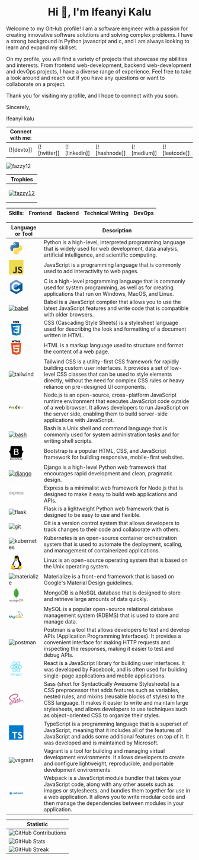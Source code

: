 <h1 align="center">Hi 👋, I'm Ifeanyi Kalu</h1>
<p>Welcome to my GitHub profile! I am a software engineer with a passion for creating innovative software solutions and solving complex problems. I have a strong background in Python javascript and c, and I am always looking to learn and expand my skillset.

On my profile, you will find a variety of projects that showcase my abilities and interests. From frontend web-development, backend web-development and devOps projects, I have a diverse range of experience. Feel free to take a look around and reach out if you have any questions or want to collaborate on a project.

Thank you for visiting my profile, and I hope to connect with you soon.

Sincerely,
<p>Ifeanyi kalu</p>
</p>
<!-- 
<h3 align="left">Connect with me:</h3>
<p align="left">
<a href="https://dev.to/fazzy12" target="blank"><img align="center" src="https://raw.githubusercontent.com/rahuldkjain/github-profile-readme-generator/master/src/images/icons/Social/devto.svg" alt="fazzy12" height="30" width="40" /></a>
<a href="https://twitter.com/@fazzythegreat" target="blank"><img align="center" src="https://raw.githubusercontent.com/rahuldkjain/github-profile-readme-generator/master/src/images/icons/Social/twitter.svg" alt="@fazzythegreat" height="30" width="40" /></a>
<a href="https://linkedin.com/in/www.linkedin.com/in/ifeanyi-kalu" target="blank"><img align="center" src="https://raw.githubusercontent.com/rahuldkjain/github-profile-readme-generator/master/src/images/icons/Social/linked-in-alt.svg" alt="www.linkedin.com/in/ifeanyi-kalu" height="30" width="40" /></a>
<a href="https://hashnode.com/fazzy" target="blank"><img align="center" src="https://raw.githubusercontent.com/rahuldkjain/github-profile-readme-generator/master/src/images/icons/Social/hashnode.svg" alt="fazzy" height="30" width="40" /></a>
<a href="https://medium.com/@kaluifeanyi00" target="blank"><img align="center" src="https://raw.githubusercontent.com/rahuldkjain/github-profile-readme-generator/master/src/images/icons/Social/medium.svg" alt="@kaluifeanyi00" height="30" width="40" /></a>
<a href="https://www.leetcode.com/fazzy" target="blank"><img align="center" src="https://raw.githubusercontent.com/rahuldkjain/github-profile-readme-generator/master/src/images/icons/Social/leet-code.svg" alt="fazzy" height="30" width="40" /></a>
</p>
 -->
 
 <!-- | [![devto][1.1]][1] | [![twitter][2.1]][2] | [![linkedin][3.1]][3] | [![hashnode][4.1]][4] | [![medium][5.1]][5] | [![leetcode][6.1]] | -->
 
| Connect with me: | | | | | |
|------------------|-|-|-|-|-|
| [![devto]] | [![twitter]] | [![linkedin]] | [![hashnode]] | [![medium]] | [![leetcode]] |
[1.1]: https://raw.githubusercontent.com/rahuldkjain/github-profile-readme-generator/master/src/images/icons/Social/devto.svg (fazzy12)
[2.1]: https://raw.githubusercontent.com/rahuldkjain/github-profile-readme-generator/master/src/images/icons/Social/twitter.svg (@fazzythegreat)
[3.1]: https://raw.githubusercontent.com/rahuldkjain/github-profile-readme-generator/master/src/images/icons/Social/linked-in-alt.svg (www.linkedin.com/in/ifeanyi-kalu)
[4.1]: https://raw.githubusercontent.com/rahuldkjain/github-profile-readme-generator/master/src/images/icons/Social/hashnode.svg (fazzy)
[5.1]: https://raw.githubusercontent.com/rahuldkjain/github-profile-readme-generator/master/src/images/icons/Social/medium.svg (@kaluifeanyi00)
[6.1]: https://raw.githubusercontent.com/rahuldkjain/github-profile-readme-generator/master/src/images/icons/Social/leet-code.svg (fazzy)



<p align="left"> <img src="https://komarev.com/ghpvc/?username=fazzy12&label=Profile%20views&color=0e75b6&style=flat" alt="fazzy12" /> </p>

| Trophies |
|--------|
| <p align="left"> <a href="https://github.com/ryo-ma/github-profile-trophy"><img src="https://github-profile-trophy.vercel.app/?username=fazzy12" alt="fazzy12" /></a> </p> |


| Skills:           | Frontend      | Backend      | Technical Writing | DevOps |
|----------------|---------------|---------------|--------------------|--------|
   





| Language or Tool       | Description |
|------------------------|-------------|
|<img src="https://raw.githubusercontent.com/devicons/devicon/master/icons/python/python-original.svg" alt="python" width="40" height="40"/> | Python is a high-level, interpreted programming language that is widely used for web development, data analysis, artificial intelligence, and scientific computing. |
| <img src="https://raw.githubusercontent.com/devicons/devicon/master/icons/javascript/javascript-original.svg" alt="javascript" width="40" height="40"/> | JavaScript is a programming language that is commonly used to add interactivity to web pages. |
| <a href="https://www.cprogramming.com/" target="_blank" rel="noreferrer"><img src="https://raw.githubusercontent.com/devicons/devicon/master/icons/c/c-original.svg" alt="c" width="40" height="40"/></a> | C is a high-level programming language that is commonly used for system programming, as well as for creating applications that run on Windows, MacOS, and Linux. |
| <a href="https://babeljs.io/" target="_blank" rel="noreferrer"><img src="https://www.vectorlogo.zone/logos/babeljs/babeljs-icon.svg" alt="babel" width="40" height="40"/></a> | Babel is a JavaScript compiler that allows you to use the latest JavaScript features and write code that is compatible with older browsers. |
| <a href="https://www.w3schools.com/css/" target="_blank" rel="noreferrer"><img src="https://raw.githubusercontent.com/devicons/devicon/master/icons/css3/css3-original-wordmark.svg" alt="css3" width="40" height="40"/></a> | CSS (Cascading Style Sheets) is a stylesheet language used for describing the look and formatting of a document written in HTML. |
| <img src="https://raw.githubusercontent.com/devicons/devicon/master/icons/html5/html5-original-wordmark.svg" alt="html5" width="40" height="40"/> | HTML is a markup language used to structure and format the content of a web page. | Creating the structure and layout of web pages, adding content to web pages |
|<img src="https://www.vectorlogo.zone/logos/tailwindcss/tailwindcss-icon.svg" alt="tailwind" width="40" height="40"/> | Tailwind CSS is a utility-first CSS framework for rapidly building custom user interfaces. It provides a set of low-level CSS classes that can be used to style elements directly, without the need for complex CSS rules or heavy reliance on pre-designed UI components. |
|<img src="https://raw.githubusercontent.com/devicons/devicon/master/icons/nodejs/nodejs-original-wordmark.svg" alt="nodejs" width="40" height="40"/> | Node.js is an open-source, cross-platform JavaScript runtime environment that executes JavaScript code outside of a web browser. It allows developers to run JavaScript on the server side, enabling them to build server-side applications with JavaScript. |
| <a href="https://www.gnu.org/software/bash/" target="_blank" rel="noreferrer"><img src="https://www.vectorlogo.zone/logos/gnu_bash/gnu_bash-icon.svg" alt="bash" width="40" height="40"/></a> | Bash is a Unix shell and command language that is commonly used for system administration tasks and for writing shell scripts. |
| <a href="https://getbootstrap.com" target="_blank" rel="noreferrer"><img src="https://raw.githubusercontent.com/devicons/devicon/master/icons/bootstrap/bootstrap-plain-wordmark.svg" alt="bootstrap" width="40" height="40"/></a> | Bootstrap is a popular HTML, CSS, and JavaScript framework for building responsive, mobile-first websites. |
| <a href="https://www.djangoproject.com/" target="_blank" rel="noreferrer"><img src="https://cdn.worldvectorlogo.com/logos/django.svg" alt="django" width="40" height="40"/></a> | Django is a high-level Python web framework that encourages rapid development and clean, pragmatic design. |
| <img src="https://raw.githubusercontent.com/devicons/devicon/master/icons/express/express-original-wordmark.svg" alt="express" width="40" height="40"/> | Express is a minimalist web framework for Node.js that is designed to make it easy to build web applications and APIs. |
| <img src="https://www.vectorlogo.zone/logos/pocoo_flask/pocoo_flask-icon.svg" alt="flask" width="40" height="40"/> | Flask is a lightweight Python web framework that is designed to be easy to use and flexible. | Building web servers and APIs with Python, quickly prototyping web applications |
| <img src="https://www.vectorlogo.zone/logos/git-scm/git-scm-icon.svg" alt="git" width="40" height="40"/> | Git is a version control system that allows developers to track changes to their code and collaborate with others. | Managing code repositories, collaborating on code with team members |
| <img src="https://www.vectorlogo.zone/logos/kubernetes/kubernetes-icon.svg" alt="kubernetes" width="40" height="40"/> | Kubernetes is an open-source container orchestration system that is used to automate the deployment, scaling, and management of containerized applications. |
| <img src="https://raw.githubusercontent.com/devicons/devicon/master/icons/linux/linux-original.svg" alt="linux" width="40" height="40"/> | Linux is an open-source operating system that is based on the Unix operating system. |
| <img src="https://raw.githubusercontent.com/prplx/svg-logos/5585531d45d294869c4eaab4d7cf2e9c167710a9/svg/materialize.svg" alt="materialize" width="40" height="40"/> | Materialize is a front-end framework that is based on Google's Material Design guidelines. |
| <img src="https://raw.githubusercontent.com/devicons/devicon/master/icons/mongodb/mongodb-original-wordmark.svg" alt="mongodb" width="40" height="40"/> | MongoDB is a NoSQL database that is designed to store and retrieve large amounts of data quickly. |
|<img src="https://raw.githubusercontent.com/devicons/devicon/master/icons/mysql/mysql-original-wordmark.svg" alt="mysql" width="40" height="40"/> | MySQL is a popular open-source relational database management system (RDBMS) that is used to store and manage data.|  
|<img src="https://www.vectorlogo.zone/logos/getpostman/getpostman-icon.svg" alt="postman" width="40" height="40"/> | Postman is a tool that allows developers to test and develop APIs (Application Programming Interfaces). It provides a convenient interface for making HTTP requests and inspecting the responses, making it easier to test and debug APIs. |
|<img src="https://raw.githubusercontent.com/devicons/devicon/master/icons/react/react-original-wordmark.svg" alt="react" width="40" height="40"/> | React is a JavaScript library for building user interfaces. It was developed by Facebook, and is often used for building single-page applications and mobile applications. |
|<img src="https://raw.githubusercontent.com/devicons/devicon/master/icons/sass/sass-original.svg" alt="sass" width="40" height="40"/> | Sass (short for Syntactically Awesome Stylesheets) is a CSS preprocessor that adds features such as variables, nested rules, and mixins (reusable blocks of styles) to the CSS language. It makes it easier to write and maintain large stylesheets, and allows developers to use techniques such as object-oriented CSS to organize their styles.| 
|<img src="https://raw.githubusercontent.com/devicons/devicon/master/icons/typescript/typescript-original.svg" alt="typescript" width="40" height="40"/> | TypeScript is a programming language that is a superset of JavaScript, meaning that it includes all of the features of JavaScript and adds some additional features on top of it. It was developed and is maintained by Microsoft.|
|<img src="https://www.vectorlogo.zone/logos/vagrantup/vagrantup-icon.svg" alt="vagrant" width="40" height="40"/> | Vagrant is a tool for building and managing virtual development environments. It allows developers to create and configure lightweight, reproducible, and portable development environments | 
|<img src="https://raw.githubusercontent.com/devicons/devicon/d00d0969292a6569d45b06d3f350f463a0107b0d/icons/webpack/webpack-original-wordmark.svg" alt="webpack" width="40" height="40"/> | Webpack is a JavaScript module bundler that takes your JavaScript code, along with any other assets such as images or stylesheets, and bundles them together for use in a web application. It allows you to write modular code and then manage the dependencies between modules in your application. |

<!-- |<img src="https://raw.githubusercontent.com/devicons/devicon/master/icons/redis/redis-original-wordmark.svg" alt="redis" width="40" height="40"/> | knknknkn | -->
<!-- |<img src="https://raw.githubusercontent.com/devicons/devicon/master/icons/postgresql/postgresql-original-wordmark.svg" alt="postgresql" width="40" height="40"/> | hhhjhjjjhj | -->


| Statistic |
|-----------|
| ![GitHub Contributions](https://github-readme-stats.vercel.app/api/top-langs?username=fazzy12&show_icons=true&locale=en&layout=compact) | 
| ![GitHub Stats](https://github-readme-stats.vercel.app/api?username=fazzy12&show_icons=true&locale=en) | 
| ![GitHub Streak](https://github-readme-streak-stats.herokuapp.com/?user=fazzy12&) |
